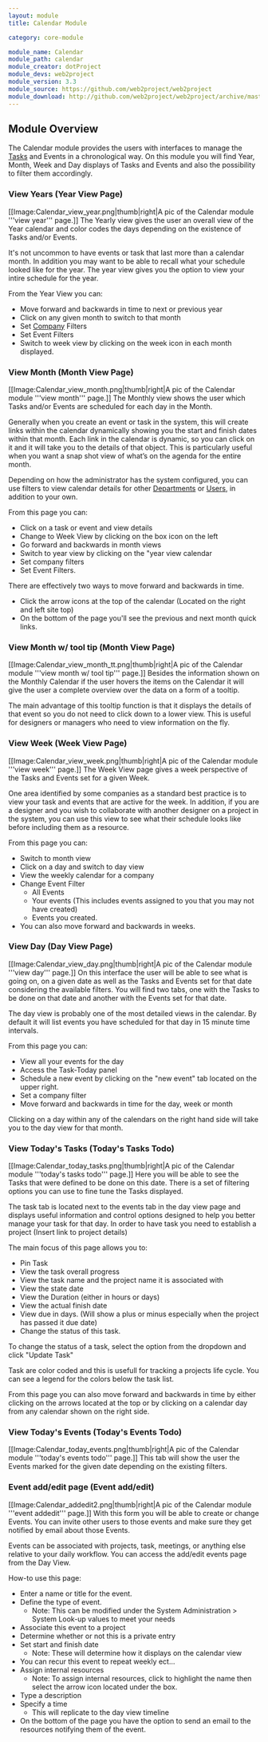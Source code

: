 ```yaml
---
layout: module
title: Calendar Module

category: core-module

module_name: Calendar
module_path: calendar
module_creator: dotProject
module_devs: web2project
module_version: 3.3
module_source: https://github.com/web2project/web2project
module_download: http://github.com/web2project/web2project/archive/master.zip
---
```


## Module Overview

The Calendar module provides the users with interfaces to manage the [Tasks](/modules/tasks.html) and Events in a chronological way.
On this module you will find Year, Month, Week and Day displays of Tasks and Events and also the possibility to filter them accordingly.

### View Years (Year View Page)

[[Image:Calendar_view_year.png|thumb|right|A pic of the Calendar module '''view year''' page.]]
The Yearly view gives the user an overall view of the Year calendar and color codes the days depending on the existence of Tasks and/or Events.

It's not uncommon to have events or task that last more than a calendar month. In addition you may want to be able to recall what your schedule looked like for the year. The year view gives you the option to view your intire schedule for the year.

From the Year View you can:

* Move forward and backwards in time to next or previous year
* Click on any given month to switch to that month
* Set [Company](/modules/companies.html) Filters
* Set Event Filters
* Switch to week view by clicking on the week icon in each month displayed.

### View Month (Month View Page)

[[Image:Calendar_view_month.png|thumb|right|A pic of the Calendar module '''view month''' page.]]
The Monthly view shows the user which Tasks and/or Events are scheduled for each day in the Month.

Generally when you create an event or task in the system, this will create links within the calendar dynamically showing you the start and finish dates within that month. Each link in the calendar is dynamic, so you can click on it and it will take you to the details of that object. This is particularly useful when you want a snap shot view of what’s on the agenda for the entire month.

Depending on how the administrator has the system configured, you can use filters to view calendar details for other [Departments](/modules/departments.html) or [Users](/modules/user-admin.html), in addition to your own.

From this page you can:

* Click on a task or event and view details
* Change to Week View by clicking on the box icon on the left
* Go forward and backwards in month views
* Switch to year view by clicking on the "year view calendar
* Set company filters
* Set Event Filters.

There are effectively two ways to move forward and backwards in time.

* Click the arrow icons at the top of the calendar (Located on the right and left site top)
* On the bottom of the page you'll see the previous and next month quick links.

### View Month w/ tool tip (Month View Page)

[[Image:Calendar_view_month_tt.png|thumb|right|A pic of the Calendar module '''view month w/ tool tip''' page.]]
Besides the information shown on the Monthly Calendar if the user hovers the items on the Calendar it will give the user a complete overview over the data on a form of a tooltip.

The main advantage of this tooltip function is that it displays the details of that event so you do not need to click down to a lower view. This is useful for designers or managers who need to view information on the fly.

### View Week (Week View Page)

[[Image:Calendar_view_week.png|thumb|right|A pic of the Calendar module '''view week''' page.]]
The Week View page gives a week perspective of the Tasks and Events set for a given Week.

One area identified by some companies as a standard best practice is to view your task and events that are active for the week. In addition, if you are a designer and you wish to collaborate with another designer on a project in the system, you can use this view to see what their schedule looks like before including them as a resource.

From this page you can:

* Switch to month view
* Click on a day and switch to day view
* View the weekly calendar for a company
* Change Event Filter
  * All Events
  * Your events (This includes events assigned to you that you may not have created)
  * Events you created.
* You can also move forward and backwards in weeks.

### View Day (Day View Page)

[[Image:Calendar_view_day.png|thumb|right|A pic of the Calendar module '''view day''' page.]]
On this interface the user will be able to see what is going on, on a given date as well as the Tasks and Events set for that date considering the available filters.
You will find two tabs, one with the Tasks to be done on that date and another with the Events set for that date.

The day view is probably one of the most detailed views in the calendar. By default it will list events you have scheduled for that day in 15 minute time intervals.

From this page you can:

* View all your events for the day
* Access the Task-Today panel
* Schedule a new event by clicking on the "new event" tab located on the upper right.
* Set a company filter
* Move forward and backwards in time for the day, week or month

Clicking on a day within any of the calendars on the right hand side will take you to the day view for that month.

### View Today's Tasks (Today's Tasks Todo)

[[Image:Calendar_today_tasks.png|thumb|right|A pic of the Calendar module '''today's tasks todo''' page.]]
Here you will be able to see the Tasks that were defined to be done on this date.
There is a set of filtering options you can use to fine tune the Tasks displayed.

The task tab is located next to the events tab in the day view page and displays useful information and control options designed to help you better manage your task for that day. In order to have task you need to establish a project (Insert link to project details)

The main focus of this page allows you to:

* Pin Task
* View the task overall progress
* View the task name and the project name it is associated with
* View the state date
* View the Duration (either in hours or days)
* View the actual finish date
* View due in days. (Will show a plus or minus especially when the project has passed it due date)
* Change the status of this task.

To change the status of a task, select the option from the dropdown and click "Update Task"

Task are color coded and this is usefull for tracking a projects life cycle. You can see a legend for the colors below the task list.

From this page you can also move forward and backwards in time by either clicking on the arrows located at the top or by clicking on a calendar day from any calendar shown on the right side.

### View Today's Events (Today's Events Todo)

[[Image:Calendar_today_events.png|thumb|right|A pic of the Calendar module '''today's events todo''' page.]]
This tab will show the user the Events marked for the given date depending on the existing filters.

### Event add/edit page (Event add/edit)

[[Image:Calendar_addedit2.png|thumb|right|A pic of the Calendar module '''event addedit''' page.]]
With this form you will be able to create or change Events.
You can invite other users to those events and make sure they get notified by email about those Events.

Events can be associated with projects, task, meetings, or anything else relative to your daily workflow. You can access the add/edit events page from the Day View.

How-to use this page:

* Enter a name or title for the event.
* Define the type of event.
  * Note: This can be modified under the System Administration > System Look-up values to meet your needs
* Associate this event to a project
* Determine whether or not this is a private entry
* Set start and finish date
  * Note: These will determine how it displays on the calendar view
* You can recur this event to repeat weekly ect...
* Assign internal resources
  * Note: To assign internal resources, click to highlight the name then select the arrow icon located under the box.
* Type a description
* Specify a time
  * This will replicate to the day view timeline
* On the bottom of the page you have the option to send an email to the resources notifying them of the event.
